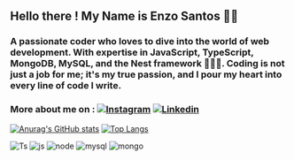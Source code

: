 ## Hello there ! My Name is Enzo Santos 👨‍💻

### A passionate coder who loves to dive into the world of web development. With expertise in JavaScript, TypeScript, MongoDB, MySQL, and the Nest framework 🐱‍👤🐾. Coding is not just a job for me; it's my true passion, and I pour my heart into every line of code I write.

### More about me on : [![Instagram](https://img.shields.io/badge/Instagram-E4405F?style=for-the-badge&logo=instagram&logoColor=white)](https://www.instagram.com/__enzosantoss) [![Linkedin](https://img.shields.io/badge/LinkedIn-0077B5?style=for-the-badge&logo=linkedin&logoColor=white)](https://www.linkedin.com/in/enzo-augusto-dos-santos-b294aa236/)


[![Anurag's GitHub stats](https://github-readme-stats.vercel.app/api?username=EnzoSantoss&hide=stars&show_icons=true&rank_icon=github&theme=synthwave)](https://github.com/anuraghazra/github-readme-stats)
[![Top Langs](https://github-readme-stats.vercel.app/api/top-langs/?username=EnzoSantoss&layout=pie&theme=synthwave)](https://github.com/EnzoSantoss/github-readme-stats)

![Ts](https://img.shields.io/badge/TypeScript-007ACC?style=for-the-badge&logo=typescript&logoColor=white)
![js](https://img.shields.io/badge/JavaScript-F7DF1E?style=for-the-badge&logo=javascript&logoColor=black)
![node](https://img.shields.io/badge/Node.js-43853D?style=for-the-badge&logo=node.js&logoColor=white)
![mysql](https://img.shields.io/badge/MySQL-00000F?style=for-the-badge&logo=mysql&logoColor=white)
![mongo](https://img.shields.io/badge/MongoDB-4EA94B?style=for-the-badge&logo=mongodb&logoColor=white)

